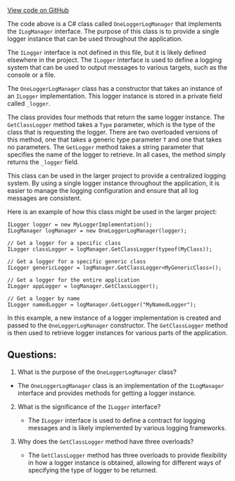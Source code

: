 [View code on GitHub](https://github.com/NethermindEth/nethermind/src/Nethermind/Nethermind.Logging/OneLoggerLogManager.cs)

The code above is a C# class called `OneLoggerLogManager` that implements the `ILogManager` interface. The purpose of this class is to provide a single logger instance that can be used throughout the application. 

The `ILogger` interface is not defined in this file, but it is likely defined elsewhere in the project. The `ILogger` interface is used to define a logging system that can be used to output messages to various targets, such as the console or a file. 

The `OneLoggerLogManager` class has a constructor that takes an instance of an `ILogger` implementation. This logger instance is stored in a private field called `_logger`. 

The class provides four methods that return the same logger instance. The `GetClassLogger` method takes a `Type` parameter, which is the type of the class that is requesting the logger. There are two overloaded versions of this method, one that takes a generic type parameter `T` and one that takes no parameters. The `GetLogger` method takes a string parameter that specifies the name of the logger to retrieve. In all cases, the method simply returns the `_logger` field. 

This class can be used in the larger project to provide a centralized logging system. By using a single logger instance throughout the application, it is easier to manage the logging configuration and ensure that all log messages are consistent. 

Here is an example of how this class might be used in the larger project:

```
ILogger logger = new MyLoggerImplementation();
ILogManager logManager = new OneLoggerLogManager(logger);

// Get a logger for a specific class
ILogger classLogger = logManager.GetClassLogger(typeof(MyClass));

// Get a logger for a specific generic class
ILogger genericLogger = logManager.GetClassLogger<MyGenericClass>();

// Get a logger for the entire application
ILogger appLogger = logManager.GetClassLogger();

// Get a logger by name
ILogger namedLogger = logManager.GetLogger("MyNamedLogger");
```

In this example, a new instance of a logger implementation is created and passed to the `OneLoggerLogManager` constructor. The `GetClassLogger` method is then used to retrieve logger instances for various parts of the application.
## Questions: 
 1. What is the purpose of the `OneLoggerLogManager` class?
   - The `OneLoggerLogManager` class is an implementation of the `ILogManager` interface and provides methods for getting a logger instance.

2. What is the significance of the `ILogger` interface?
   - The `ILogger` interface is used to define a contract for logging messages and is likely implemented by various logging frameworks.

3. Why does the `GetClassLogger` method have three overloads?
   - The `GetClassLogger` method has three overloads to provide flexibility in how a logger instance is obtained, allowing for different ways of specifying the type of logger to be returned.